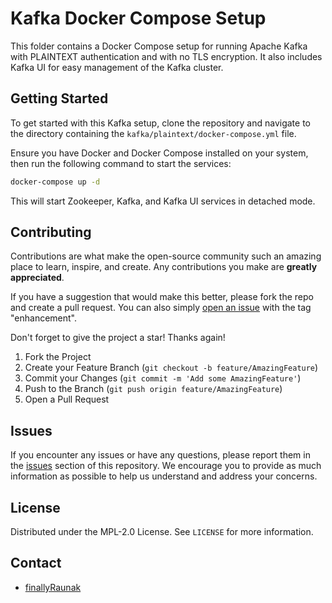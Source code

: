 # Kafka Docker Compose Setup

This folder contains a Docker Compose setup for running Apache Kafka with PLAINTEXT authentication and with no TLS encryption. It also includes Kafka UI for easy management of the Kafka cluster.

## Getting Started

To get started with this Kafka setup, clone the repository and navigate to the directory containing the `kafka/plaintext/docker-compose.yml` file.

Ensure you have Docker and Docker Compose installed on your system, then run the following command to start the services:

```bash
docker-compose up -d
```

This will start Zookeeper, Kafka, and Kafka UI services in detached mode.

## Contributing

Contributions are what make the open-source community such an amazing place to learn, inspire, and create. Any contributions you make are **greatly appreciated**.

If you have a suggestion that would make this better, please fork the repo and create a pull request. You can also simply [open an issue](https://github.com/finallyRaunak/DockerBazaar/issues/new) with the tag "enhancement".

Don't forget to give the project a star! Thanks again!

1. Fork the Project
2. Create your Feature Branch (`git checkout -b feature/AmazingFeature`)
3. Commit your Changes (`git commit -m 'Add some AmazingFeature'`)
4. Push to the Branch (`git push origin feature/AmazingFeature`)
5. Open a Pull Request

## Issues

If you encounter any issues or have any questions, please report them in the [issues](https://github.com/finallyRaunak/DockerBazaar/issues/) section of this repository. We encourage you to provide as much information as possible to help us understand and address your concerns.

## License

Distributed under the MPL-2.0 License. See `LICENSE` for more information.

## Contact

- [finallyRaunak](https://github.com/finallyRaunak/finallyRaunak?tab=readme-ov-file#contact-me)